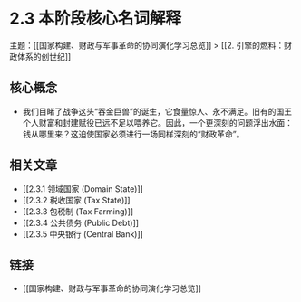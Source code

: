 # 2.3 本阶段核心名词解释

主题：[[国家构建、财政与军事革命的协同演化学习总览]] > [[2. 引擎的燃料：财政体系的创世纪]]

## 核心概念

- 我们目睹了战争这头“吞金巨兽”的诞生，它食量惊人、永不满足。旧有的国王个人财富和封建赋役已远不足以喂养它。因此，一个更深刻的问题浮出水面：钱从哪里来？这迫使国家必须进行一场同样深刻的“财政革命”。

## 相关文章

- [[2.3.1 领域国家 (Domain State)]]
- [[2.3.2 税收国家 (Tax State)]]
- [[2.3.3 包税制 (Tax Farming)]]
- [[2.3.4 公共债务 (Public Debt)]]
- [[2.3.5 中央银行 (Central Bank)]]

## 链接

- [[国家构建、财政与军事革命的协同演化学习总览]]
